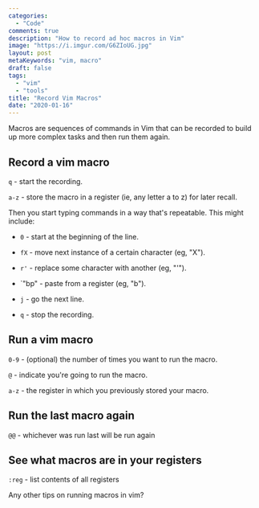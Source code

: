 ```yaml
---
categories:
  - "Code"
comments: true
description: "How to record ad hoc macros in Vim"
image: "https://i.imgur.com/G6ZIoUG.jpg"
layout: post
metaKeywords: "vim, macro"
draft: false
tags:
  - "vim"
  - "tools"
title: "Record Vim Macros"
date: "2020-01-16"
---
```


Macros are sequences of commands in Vim that can be recorded to build up more complex tasks and then run them again.

<!--more-->

## Record a vim macro

`q` - start the recording.

`a-z` - store the macro in a register (ie, any letter a to z) for later recall.

Then you start typing commands in a way that's repeatable.  This might include:

- `0` - start at the beginning of the line.
- `fX` - move next instance of a certain character (eg, "X").
- `r'` - replace some character with another (eg, "'").
- `"bp" - paste from a register (eg, "b").

- `j` - go the next line.

- `q` - stop the recording.

## Run a vim macro

`0-9` - (optional) the number of times you want to run the macro.

`@` - indicate you're going to run the macro.

`a-z` - the register in which you previously stored your macro.

## Run the last macro again

`@@` - whichever was run last will be run again

## See what macros are in your registers

`:reg` - list contents of all registers

Any other tips on running macros in vim?
